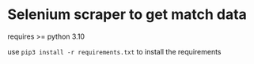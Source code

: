 # Selenium scraper to get match data

requires >= python 3.10 

use <code>pip3 install -r requirements.txt</code> to install the requirements


